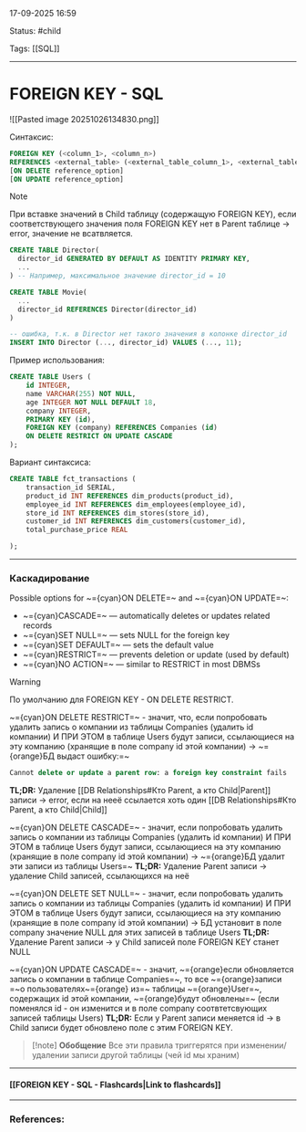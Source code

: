 
17-09-2025 16:59

Status: #child

Tags: [[SQL]]

---
# FOREIGN KEY - SQL


![[Pasted image 20251026134830.png]]


Синтаксис:
```sql
FOREIGN KEY (<column_1>, <column_n>)
REFERENCES <external_table> (<external_table_column_1>, <external_table_column_n>)
[ON DELETE reference_option]
[ON UPDATE reference_option]
```


> [!note] 
> При вставке значений в Child таблицу (содержащую FOREIGN KEY), если соответствующего значения поля FOREIGN KEY нет в Parent таблице -> error, значение не всатвляется.
> ```sql
> CREATE TABLE Director(
> 	director_id GENERATED BY DEFAULT AS IDENTITY PRIMARY KEY,
> 	...
> ) -- Например, максимальное значение director_id = 10
>
>CREATE TABLE Movie(
>	...
>	director_id REFERENCES Director(director_id)
>)
>
>-- ошибка, т.к. в Director нет такого значения в колонке director_id
>INSERT INTO Director (..., director_id) VALUES (..., 11);
> ```


Пример использования:
```sql
CREATE TABLE Users (
    id INTEGER,
    name VARCHAR(255) NOT NULL,
    age INTEGER NOT NULL DEFAULT 18,
    company INTEGER,
    PRIMARY KEY (id),
    FOREIGN KEY (company) REFERENCES Companies (id)
    ON DELETE RESTRICT ON UPDATE CASCADE
);
```

Вариант синтаксиса:
```sql
CREATE TABLE fct_transactions (
    transaction_id SERIAL,
    product_id INT REFERENCES dim_products(product_id),
    employee_id INT REFERENCES dim_employees(employee_id),
    store_id INT REFERENCES dim_stores(store_id),
    customer_id INT REFERENCES dim_customers(customer_id),
    total_purchase_price REAL

);
```

---

### Каскадирование

Possible options for ~={cyan}ON DELETE=~ and ~={cyan}ON UPDATE=~:

- ~={cyan}CASCADE=~ — automatically deletes or updates related records
- ~={cyan}SET NULL=~ — sets NULL for the foreign key
- ~={cyan}SET DEFAULT=~ — sets the default value
- ~={cyan}RESTRICT=~ — prevents deletion or update (used by default)
- ~={cyan}NO ACTION=~ — similar to RESTRICT in most DBMSs

> [!warning]
> По умолчанию для FOREIGN KEY - ON DELETE RESTRICT.

~={cyan}ON DELETE RESTRICT=~ - значит, что, если попробовать удалить запись о компании из таблицы Companies (удалить id компании) И ПРИ ЭТОМ в таблице Users будут записи, ссылающиеся на эту компанию (хранящие в поле company id этой компании) -> ~={orange}БД выдаст ошибку:=~
```sql
Cannot delete or update a parent row: a foreign key constraint fails
```
**TL;DR:**
	Удаление [[DB Relationships#Кто Parent, а кто Child|Parent]] записи -> error, если на нееё ссылается хоть один [[DB Relationships#Кто Parent, а кто Child|Child]]


~={cyan}ON DELETE CASCADE=~ - значит, если попробовать удалить запись о компании из таблицы Companies (удалить id компании) И ПРИ ЭТОМ в таблице Users будут записи, ссылающиеся на эту компанию (хранящие в поле company id этой компании) -> ~={orange}БД удалит эти записи из таблицы Users=~
**TL;DR:**
	Удаление Parent записи -> удаление Child записей, ссылающихся на неё



~={cyan}ON DELETE SET NULL=~ - значит, если попробовать удалить запись о компании из таблицы Companies (удалить id компании) И ПРИ ЭТОМ в таблице Users будут записи, ссылающиеся на эту компанию (хранящие в поле company id этой компании) -> БД установит в поле company значение NULL  для этих записей в таблице Users 
**TL;DR:**
	Удаление Parent записи -> у Child записей поле FOREIGN KEY станет NULL



~={cyan}ON UPDATE CASCADE=~ - значит, ~={orange}если обновляется запись о компании в таблице Companies=~, то все ~={orange}записи =~о пользователях~={orange} из=~ таблицы ~={orange}User=~, содержащих id этой компании, ~={orange}будут обновлены=~ (если поменялся id - он изменится и в поле company соотвтетсвующих записей таблицы Users)
**TL;DR:**
	Если у Parent записи меняется id -> в Child записи будет обновлено поле с этим FOREIGN KEY.


> [!note] **Обобщение**
> Все эти правила триггерятся при изменении/удалении записи другой таблицы (чей id мы храним)


----
#### [[FOREIGN KEY - SQL - Flashcards|Link to flashcards]]



---
### References:

